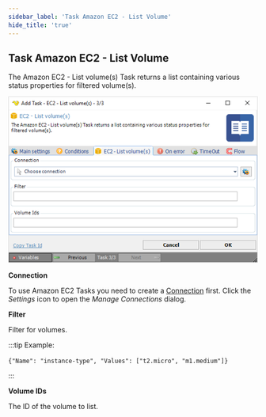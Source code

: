 ```yaml
---
sidebar_label: 'Task Amazon EC2 - List Volume'
hide_title: 'true'
---
```


## Task Amazon EC2 - List Volume

The Amazon EC2 - List volume(s) Task returns a list containing various status properties for filtered volume(s).

![](../../../../../static/img/taskamazonec2listvolumes.png)

**Connection**

To use Amazon EC2 Tasks you need to create a [Connection](../../global-connections) first. Click the *Settings* icon to open the *Manage Connections* dialog.
 
**Filter**

Filter for volumes. 

:::tip Example: 

`{"Name": "instance-type", "Values": ["t2.micro", "m1.medium"]}`
 
:::

**Volume IDs**

The ID of the volume to list.